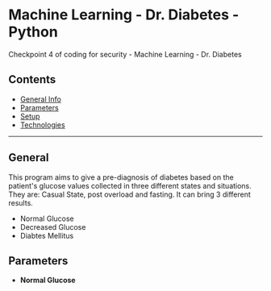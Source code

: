 # Machine Learning - Dr. Diabetes - Python #
Checkpoint 4 of coding for security - Machine Learning - Dr. Diabetes

## Contents
* [General Info](#general-info)
* [Parameters](#parameters)
* [Setup](#setup)
* [Technologies](#technologies)

- - - - - - - - - - - - - - - - - - -

## General
This program aims to give a pre-diagnosis of diabetes based on the patient's glucose values ​​collected in three different states and situations. They are: Casual State, post overload and fasting. 
It can bring 3 different results.
* Normal Glucose
* Decreased Glucose
* Diabtes Mellitus

## Parameters
* **Normal Glucose**
######
